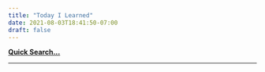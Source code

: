 ```yaml
---
title: "Today I Learned"
date: 2021-08-03T18:41:50-07:00
draft: false
---
```


[**Quick Search...**](/search)

---
